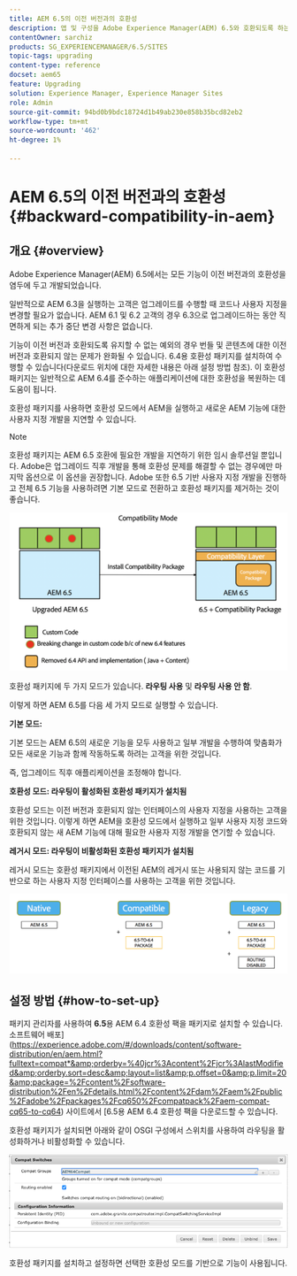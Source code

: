 ```yaml
---
title: AEM 6.5의 이전 버전과의 호환성
description: 앱 및 구성을 Adobe Experience Manager(AEM) 6.5와 호환되도록 하는 방법에 대해 알아봅니다
contentOwner: sarchiz
products: SG_EXPERIENCEMANAGER/6.5/SITES
topic-tags: upgrading
content-type: reference
docset: aem65
feature: Upgrading
solution: Experience Manager, Experience Manager Sites
role: Admin
source-git-commit: 94bd0b9bdc18724d1b49ab230e858b35bcd82eb2
workflow-type: tm+mt
source-wordcount: '462'
ht-degree: 1%

---
```


# AEM 6.5의 이전 버전과의 호환성{#backward-compatibility-in-aem}

## 개요 {#overview}

Adobe Experience Manager(AEM) 6.5에서는 모든 기능이 이전 버전과의 호환성을 염두에 두고 개발되었습니다.

일반적으로 AEM 6.3을 실행하는 고객은 업그레이드를 수행할 때 코드나 사용자 지정을 변경할 필요가 없습니다. AEM 6.1 및 6.2 고객의 경우 6.3으로 업그레이드하는 동안 직면하게 되는 추가 중단 변경 사항은 없습니다.

기능이 이전 버전과 호환되도록 유지할 수 없는 예외의 경우 번들 및 콘텐츠에 대한 이전 버전과 호환되지 않는 문제가 완화될 수 있습니다. 6.4용 호환성 패키지를 설치하여 수행할 수 있습니다(다운로드 위치에 대한 자세한 내용은 아래 설정 방법 참조). 이 호환성 패키지는 일반적으로 AEM 6.4를 준수하는 애플리케이션에 대한 호환성을 복원하는 데 도움이 됩니다.

호환성 패키지를 사용하면 호환성 모드에서 AEM을 실행하고 새로운 AEM 기능에 대한 사용자 지정 개발을 지연할 수 있습니다.

>[!NOTE]
>
>호환성 패키지는 AEM 6.5 호환에 필요한 개발을 지연하기 위한 임시 솔루션일 뿐입니다. Adobe은 업그레이드 직후 개발을 통해 호환성 문제를 해결할 수 없는 경우에만 마지막 옵션으로 이 옵션을 권장합니다. Adobe 또한 6.5 기반 사용자 지정 개발을 진행하고 전체 6.5 기능을 사용하려면 기본 모드로 전환하고 호환성 패키지를 제거하는 것이 좋습니다.

![사례](assets/sase.png)

호환성 패키지에 두 가지 모드가 있습니다. **라우팅 사용** 및 **라우팅 사용 안 함**.

이렇게 하면 AEM 6.5를 다음 세 가지 모드로 실행할 수 있습니다.

**기본 모드:**

기본 모드는 AEM 6.5의 새로운 기능을 모두 사용하고 일부 개발을 수행하여 맞춤화가 모든 새로운 기능과 함께 작동하도록 하려는 고객을 위한 것입니다.

즉, 업그레이드 직후 애플리케이션을 조정해야 합니다.

**호환성 모드: 라우팅이 활성화된 호환성 패키지가 설치됨**

호환성 모드는 이전 버전과 호환되지 않는 인터페이스의 사용자 지정을 사용하는 고객을 위한 것입니다. 이렇게 하면 AEM을 호환성 모드에서 실행하고 일부 사용자 지정 코드와 호환되지 않는 새 AEM 기능에 대해 필요한 사용자 지정 개발을 연기할 수 있습니다.

**레거시 모드: 라우팅이 비활성화된 호환성 패키지가 설치됨**

레거시 모드는 호환성 패키지에서 이전된 AEM의 레거시 또는 사용되지 않는 코드를 기반으로 하는 사용자 지정 인터페이스를 사용하는 고객을 위한 것입니다.

![sapte](assets/sapte.png)

## 설정 방법 {#how-to-set-up}

패키지 관리자를 사용하여 **6.5**&#x200B;용 AEM 6.4 호환성 팩을 패키지로 설치할 수 있습니다. 소프트웨어 배포](https://experience.adobe.com/#/downloads/content/software-distribution/en/aem.html?fulltext=compat*&amp;orderby=%40jcr%3Acontent%2Fjcr%3AlastModified&amp;orderby.sort=desc&amp;layout=list&amp;p.offset=0&amp;p.limit=20&amp;package=%2Fcontent%2Fsoftware-distribution%2Fen%2Fdetails.html%2Fcontent%2Fdam%2Faem%2Fpublic%2Fadobe%2Fpackages%2Fcq650%2Fcompatpack%2Faem-compat-cq65-to-cq64) 사이트에서 [6.5용 AEM 6.4 호환성 팩을 다운로드할 수 있습니다.

호환성 패키지가 설치되면 아래와 같이 OSGI 구성에서 스위치를 사용하여 라우팅을 활성화하거나 비활성화할 수 있습니다.

![비교 스위치](assets/compat-switches.png)

호환성 패키지를 설치하고 설정하면 선택한 호환성 모드를 기반으로 기능이 사용됩니다.
